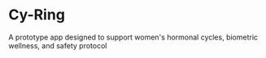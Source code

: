 # Cy-Ring
A prototype app designed to support women's hormonal cycles, biometric wellness, and safety protocol
